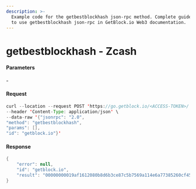 ```yaml
---
description: >-
  Example code for the getbestblockhash json-rpc method. Сomplete guide on how
  to use getbestblockhash json-rpc in GetBlock.io Web3 documentation.
---
```


# getbestblockhash - Zcash

#### Parameters

\-

#### Request

```java
curl --location --request POST 'https://go.getblock.io/<ACCESS-TOKEN>/' \
--header 'Content-Type: application/json' \
--data-raw '{"jsonrpc": "2.0",
"method": "getbestblockhash",
"params": [],
"id": "getblock.io"}'
```

#### Response

```java
{
    "error": null,
    "id": "getblock.io",
    "result": "00000000019af1612080b8d6b3ce87c5b7569a114e6a77385260cf45a6419fe1"
}
```
